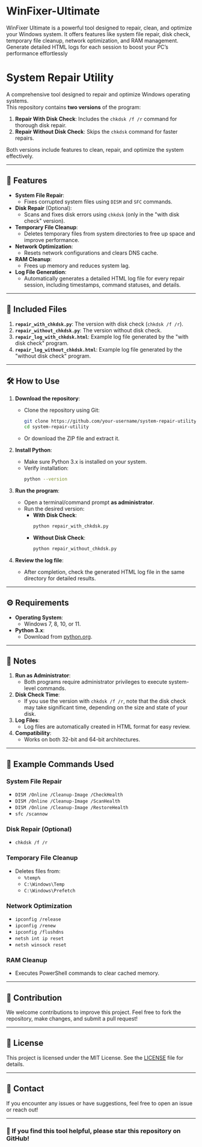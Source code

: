 # WinFixer-Ultimate
WinFixer Ultimate is a powerful tool designed to repair, clean, and optimize your Windows system. It offers features like system file repair, disk check, temporary file cleanup, network optimization, and RAM management. Generate detailed HTML logs for each session to boost your PC’s performance effortlessly

# System Repair Utility

A comprehensive tool designed to repair and optimize Windows operating systems.  
This repository contains **two versions** of the program:
1. **Repair With Disk Check**: Includes the `chkdsk /f /r` command for thorough disk repair.
2. **Repair Without Disk Check**: Skips the `chkdsk` command for faster repairs.

Both versions include features to clean, repair, and optimize the system effectively.

---

## 🚀 Features
- **System File Repair**:
  - Fixes corrupted system files using `DISM` and `SFC` commands.
- **Disk Repair** (Optional):
  - Scans and fixes disk errors using `chkdsk` (only in the "with disk check" version).
- **Temporary File Cleanup**:
  - Deletes temporary files from system directories to free up space and improve performance.
- **Network Optimization**:
  - Resets network configurations and clears DNS cache.
- **RAM Cleanup**:
  - Frees up memory and reduces system lag.
- **Log File Generation**:
  - Automatically generates a detailed HTML log file for every repair session, including timestamps, command statuses, and details.

---

## 📂 Included Files
1. **`repair_with_chkdsk.py`**: The version with disk check (`chkdsk /f /r`).
2. **`repair_without_chkdsk.py`**: The version without disk check.
3. **`repair_log_with_chkdsk.html`**: Example log file generated by the "with disk check" program.
4. **`repair_log_without_chkdsk.html`**: Example log file generated by the "without disk check" program.

---

## 🛠️ How to Use
1. **Download the repository**:
   - Clone the repository using Git:
     ```bash
     git clone https://github.com/your-username/system-repair-utility.git
     cd system-repair-utility
     ```
   - Or download the ZIP file and extract it.

2. **Install Python**:
   - Make sure Python 3.x is installed on your system.
   - Verify installation:
     ```bash
     python --version
     ```

3. **Run the program**:
   - Open a terminal/command prompt **as administrator**.
   - Run the desired version:
     - **With Disk Check**:
       ```bash
       python repair_with_chkdsk.py
       ```
     - **Without Disk Check**:
       ```bash
       python repair_without_chkdsk.py
       ```

4. **Review the log file**:
   - After completion, check the generated HTML log file in the same directory for detailed results.

---

## ⚙️ Requirements
- **Operating System**:
  - Windows 7, 8, 10, or 11.
- **Python 3.x**:
  - Download from [python.org](https://www.python.org/).

---

## 🔔 Notes
1. **Run as Administrator**:
   - Both programs require administrator privileges to execute system-level commands.
2. **Disk Check Time**:
   - If you use the version with `chkdsk /f /r`, note that the disk check may take significant time, depending on the size and state of your disk.
3. **Log Files**:
   - Log files are automatically created in HTML format for easy review.
4. **Compatibility**:
   - Works on both 32-bit and 64-bit architectures.

---

## 📝 Example Commands Used
### System File Repair
- `DISM /Online /Cleanup-Image /CheckHealth`
- `DISM /Online /Cleanup-Image /ScanHealth`
- `DISM /Online /Cleanup-Image /RestoreHealth`
- `sfc /scannow`

### Disk Repair (Optional)
- `chkdsk /f /r`

### Temporary File Cleanup
- Deletes files from:
  - `%temp%`
  - `C:\Windows\Temp`
  - `C:\Windows\Prefetch`

### Network Optimization
- `ipconfig /release`
- `ipconfig /renew`
- `ipconfig /flushdns`
- `netsh int ip reset`
- `netsh winsock reset`

### RAM Cleanup
- Executes PowerShell commands to clear cached memory.

---

## 🤝 Contribution
We welcome contributions to improve this project. Feel free to fork the repository, make changes, and submit a pull request!

---

## 📜 License
This project is licensed under the MIT License. See the [LICENSE](LICENSE) file for details.

---

## 📧 Contact
If you encounter any issues or have suggestions, feel free to open an issue or reach out!

---

### 🌟 If you find this tool helpful, please star this repository on GitHub!
